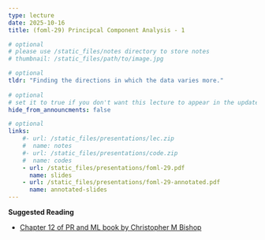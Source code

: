 ```yaml
---
type: lecture
date: 2025-10-16
title: (foml-29) Principcal Component Analysis - 1

# optional
# please use /static_files/notes directory to store notes
# thumbnail: /static_files/path/to/image.jpg

# optional
tldr: "Finding the directions in which the data varies more."
  
# optional
# set it to true if you don't want this lecture to appear in the updates section
hide_from_announcments: false

# optional
links: 
    #- url: /static_files/presentations/lec.zip
    #  name: notes
    #- url: /static_files/presentations/code.zip
    #  name: codes
    - url: /static_files/presentations/foml-29.pdf
      name: slides
    - url: /static_files/presentations/foml-29-annotated.pdf
      name: annotated-slides
---
```


**Suggested Reading**
- [Chapter 12 of PR and ML book by Christopher M Bishop](https://www.microsoft.com/en-us/research/uploads/prod/2006/01/Bishop-Pattern-Recognition-and-Machine-Learning-2006.pdf)

